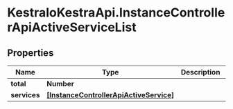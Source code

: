 # KestraIoKestraApi.InstanceControllerApiActiveServiceList

## Properties

Name | Type | Description | Notes
------------ | ------------- | ------------- | -------------
**total** | **Number** |  | [optional] 
**services** | [**[InstanceControllerApiActiveService]**](InstanceControllerApiActiveService.md) |  | [optional] 



